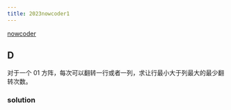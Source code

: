 ```yaml
---
title: 2023nowcoder1
---
```


[nowcoder](https://ac.nowcoder.com/acm/contest/57357)

## D
对于一个 01 方阵，每次可以翻转一行或者一列，求让行最小大于列最大的最少翻转次数。
### solution

